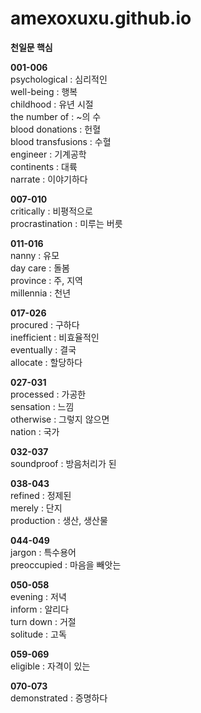 # amexoxuxu.github.io

**천일문 핵심**

**001-006**\
psychological : 심리적인\
well-being : 행복\
childhood : 유년 시절\
the number of : ~의 수\
blood donations : 헌혈\
blood transfusions : 수혈\
engineer : 기계공학\
continents : 대륙\
narrate : 이야기하다

**007-010**\
critically : 비평적으로\
procrastination : 미루는 버릇

**011-016**\
nanny : 유모\
day care : 돌봄\
province : 주, 지역\
millennia : 천년

**017-026**\
procured : 구하다\
inefficient : 비효율적인\
eventually : 결국\
allocate : 할당하다

**027-031**\
processed : 가공한\
sensation : 느낌\
otherwise : 그렇지 않으면\
nation : 국가

**032-037**\
soundproof : 방음처리가 된

**038-043**\
refined : 정제된\
merely : 단지\
production : 생산, 생산물

**044-049**\
jargon : 특수용어\
preoccupied : 마음을 빼앗는

**050-058**\
evening : 저녁\
inform : 알리다\
turn down : 거절\
solitude : 고독

**059-069**\
eligible : 자격이 있는

**070-073**\
demonstrated : 증명하다